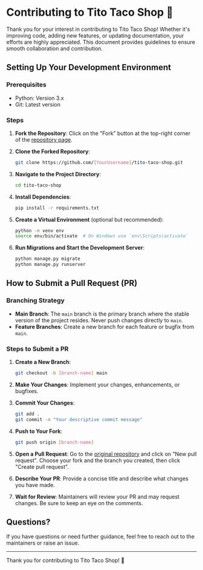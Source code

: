 # Contributing to Tito Taco Shop 🌮

Thank you for your interest in contributing to Tito Taco Shop! Whether it's improving code, adding new features, or updating documentation, your efforts are highly appreciated. This document provides guidelines to ensure smooth collaboration and contribution.

## Setting Up Your Development Environment

### Prerequisites

- Python: Version 3.x
- Git: Latest version

### Steps

1. **Fork the Repository**: Click on the "Fork" button at the top-right corner of the [repository page](https://github.com/monutech/tito-taco-shop).
   
2. **Clone the Forked Repository**: 
   ```sh
   git clone https://github.com/[YourUsername]/tito-taco-shop.git
   ```
   
3. **Navigate to the Project Directory**: 
   ```sh
   cd tito-taco-shop
   ```
   
4. **Install Dependencies**: 
   ```sh
   pip install -r requirements.txt
   ```
   
5. **Create a Virtual Environment** (optional but recommended):
   ```sh
   python -m venv env
   source env/bin/activate  # On Windows use `env\Scripts\activate`
   ```
   
6. **Run Migrations and Start the Development Server**:
   ```sh
   python manage.py migrate
   python manage.py runserver
   ```
   
## How to Submit a Pull Request (PR)

### Branching Strategy

- **Main Branch**: The `main` branch is the primary branch where the stable version of the project resides. Never push changes directly to `main`.
- **Feature Branches**: Create a new branch for each feature or bugfix from `main`.

### Steps to Submit a PR

1. **Create a New Branch**: 
   ```sh
   git checkout -b [branch-name] main
   ```
   
2. **Make Your Changes**: Implement your changes, enhancements, or bugfixes.

3. **Commit Your Changes**: 
   ```sh
   git add .
   git commit -m "Your descriptive commit message"
   ```
   
4. **Push to Your Fork**: 
   ```sh
   git push origin [branch-name]
   ```
   
5. **Open a Pull Request**: Go to the [original repository](https://github.com/monutech/tito-taco-shop) and click on "New pull request". Choose your fork and the branch you created, then click "Create pull request".

6. **Describe Your PR**: Provide a concise title and describe what changes you have made.

7. **Wait for Review**: Maintainers will review your PR and may request changes. Be sure to keep an eye on the comments.

## Questions?

If you have questions or need further guidance, feel free to reach out to the maintainers or raise an issue.

---

Thank you for contributing to Tito Taco Shop! 🎉
